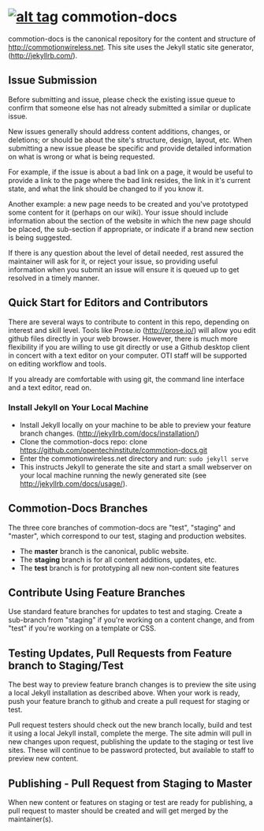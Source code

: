 [![alt tag](http://img.shields.io/badge/maintainer-critzo-orange.svg)](https://github.com/critzo)
commotion-docs
===================

commotion-docs is the canonical repository for the content and structure of http://commotionwireless.net.  This site uses the Jekyll static site generator, (http://jekyllrb.com/). 

## Issue Submission
Before submitting and issue, please check the existing issue queue to confirm that someone else has not already submitted a similar or duplicate issue.

New issues generally should address content additions, changes, or deletions; or should be about the site's structure, design, layout, etc. When submitting a new issue please be specific and provide detailed information on what is wrong or what is being requested. 

For example, if the issue is about a bad link on a page, it would be useful to provide a link to the page where the bad link resides, the link in it's current state, and what the link should be changed to if you know it. 

Another example: a new page needs to be created and you've prototyped some content for it (perhaps on our wiki). Your issue should include information about the section of the website in which the new page should be placed, the sub-section if appropriate, or indicate if a brand new section is being suggested.

If there is any question about the level of detail needed, rest assured the maintainer will ask for it, or reject your issue, so providing useful information when you submit an issue will ensure it is queued up to get resolved in a timely manner.

## Quick Start for Editors and Contributors 
There are several ways to contribute to content in this repo, depending on interest and skill level. Tools like Prose.io (http://prose.io/) will allow you edit github files directly in your web browser. However, there is much more flexibility if you are willing to use git directly or use a Github desktop client in concert with a text editor on your computer. OTI staff will be supported on editing workflow and tools.

If you already are comfortable with using git, the command line interface and a text editor, read on.

### Install Jekyll on Your Local Machine
- Install Jekyll locally on your machine to be able to preview your feature branch changes. (http://jekyllrb.com/docs/installation/)
- Clone the commotion-docs repo: clone https://github.com/opentechinstitute/commotion-docs.git
- Enter the commotionwireless.net directory and run: `sudo jekyll serve`
- This instructs Jekyll to generate the site and start a small webserver on your local machine running the newly generated site (see http://jekyllrb.com/docs/usage/).

## Commotion-Docs Branches
The three core branches of commotion-docs are "test", "staging" and "master", which correspond to our test, staging and production websites.
- The **master** branch is the canonical, public website.
- The **staging** branch is for all content additions, updates, etc.
- The **test** branch is for prototyping all new non-content site features

## Contribute Using Feature Branches
Use standard feature branches for updates to test and staging. Create a sub-branch from "staging" if you're working on a content change, and from "test" if you're working on a template or CSS.

## Testing Updates, Pull Requests from Feature branch to Staging/Test
The best way to preview feature branch changes is to preview the site using a local Jekyll installation as described above. When your work is ready, push your feature branch to github and create a pull request for staging or test. 

Pull request testers should check out the new branch locally, build and test it using a local Jekyll install, 
complete the merge. The site admin will pull in new changes upon request, publishing the update to the staging or test live sites. These will continue to be password protected, but available to staff to preview new content.

## Publishing - Pull Request from Staging to Master
When new content or features on staging or test are ready for publishing, a pull request to master should be created and will get merged by the maintainer(s).
